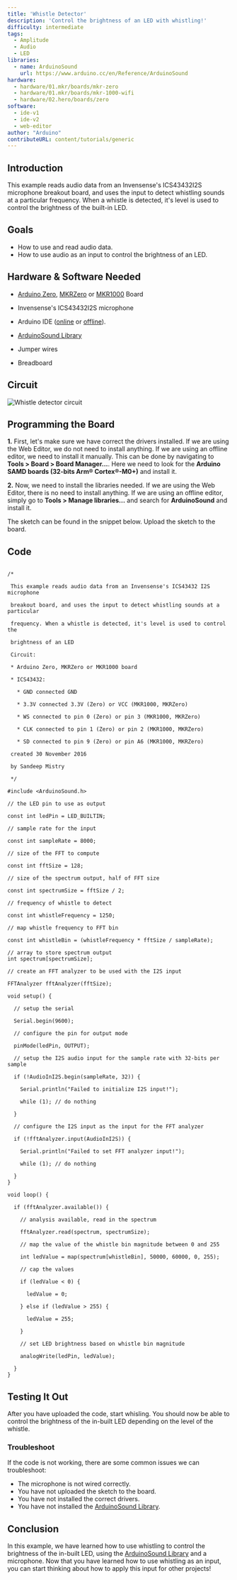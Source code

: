 ```yaml
---
title: 'Whistle Detector'
description: 'Control the brightness of an LED with whistling!'
difficulty: intermediate
tags: 
  - Amplitude
  - Audio 
  - LED
libraries:
  - name: ArduinoSound
    url: https://www.arduino.cc/en/Reference/ArduinoSound
hardware:
  - hardware/01.mkr/boards/mkr-zero
  - hardware/01.mkr/boards/mkr-1000-wifi
  - hardware/02.hero/boards/zero
software:
  - ide-v1
  - ide-v2
  - web-editor
author: "Arduino"
contributeURL: content/tutorials/generic
---
```


## Introduction
This example reads audio data from an Invensense's ICS43432I2S microphone breakout board, and uses the input to detect whistling sounds at a particular frequency. When a whistle is detected, it's level is used to control the  brightness of the built-in LED.

## Goals

- How to use and read audio data.
- How to use audio as an input to control the brightness of an LED.

## Hardware & Software Needed

- [Arduino Zero](https://store.arduino.cc/arduino-zero), [MKRZero](https://store.arduino.cc/arduino-mkr-zero-i2s-bus-sd-for-sound-music-digital-audio-data?queryID=undefined)  or [MKR1000](/hardware/mkr-1000-wifi) Board

- Invensense's ICS43432I2S microphone
- Arduino IDE ([online](https://create.arduino.cc/) or [offline](https://www.arduino.cc/en/main/software)).
- [ArduinoSound Library](https://www.arduino.cc/en/Reference/ArduinoSound)
- Jumper wires
- Breadboard

## Circuit

![Whistle detector circuit](assets/I2SMIC.png)


## Programming the Board



**1.** First, let's make sure we have correct the drivers installed. If we are using the Web Editor, we do not need to install anything. If we are using an offline editor, we need to install it manually. This can be done by navigating to **Tools > Board > Board Manager...**. Here we need to look for the **Arduino SAMD boards (32-bits Arm® Cortex®-M0+)** and install it. 

**2.** Now, we need to install the libraries needed. If we are using the Web Editor, there is no need to install anything. If we are using an offline editor, simply go to **Tools > Manage libraries...** and search for **ArduinoSound** and install it.


The sketch can be found in the snippet below. Upload the sketch to the board.



## Code

```arduino

/*

 This example reads audio data from an Invensense's ICS43432 I2S microphone

 breakout board, and uses the input to detect whistling sounds at a particular

 frequency. When a whistle is detected, it's level is used to control the

 brightness of an LED

 Circuit:

 * Arduino Zero, MKRZero or MKR1000 board

 * ICS43432:

   * GND connected GND

   * 3.3V connected 3.3V (Zero) or VCC (MKR1000, MKRZero)

   * WS connected to pin 0 (Zero) or pin 3 (MKR1000, MKRZero)

   * CLK connected to pin 1 (Zero) or pin 2 (MKR1000, MKRZero)

   * SD connected to pin 9 (Zero) or pin A6 (MKR1000, MKRZero)

 created 30 November 2016

 by Sandeep Mistry

 */

#include <ArduinoSound.h>

// the LED pin to use as output

const int ledPin = LED_BUILTIN;

// sample rate for the input

const int sampleRate = 8000;

// size of the FFT to compute

const int fftSize = 128;

// size of the spectrum output, half of FFT size

const int spectrumSize = fftSize / 2;

// frequency of whistle to detect

const int whistleFrequency = 1250;

// map whistle frequency to FFT bin

const int whistleBin = (whistleFrequency * fftSize / sampleRate);

// array to store spectrum output
int spectrum[spectrumSize];

// create an FFT analyzer to be used with the I2S input

FFTAnalyzer fftAnalyzer(fftSize);

void setup() {

  // setup the serial

  Serial.begin(9600);

  // configure the pin for output mode

  pinMode(ledPin, OUTPUT);

  // setup the I2S audio input for the sample rate with 32-bits per sample

  if (!AudioInI2S.begin(sampleRate, 32)) {

    Serial.println("Failed to initialize I2S input!");

    while (1); // do nothing

  }

  // configure the I2S input as the input for the FFT analyzer

  if (!fftAnalyzer.input(AudioInI2S)) {

    Serial.println("Failed to set FFT analyzer input!");

    while (1); // do nothing

  }
}

void loop() {

  if (fftAnalyzer.available()) {

    // analysis available, read in the spectrum

    fftAnalyzer.read(spectrum, spectrumSize);

    // map the value of the whistle bin magnitude between 0 and 255

    int ledValue = map(spectrum[whistleBin], 50000, 60000, 0, 255);

    // cap the values

    if (ledValue < 0) {

      ledValue = 0;

    } else if (ledValue > 255) {

      ledValue = 255;

    }

    // set LED brightness based on whistle bin magnitude

    analogWrite(ledPin, ledValue);

  }
}
```

## Testing It Out

After you have uploaded the code, start whisling. You should now be able to control the brightness of the in-built LED depending on the level of the whistle.

### Troubleshoot

If the code is not working, there are some common issues we can troubleshoot:

- The microphone is not wired correctly.
- You have not uploaded the sketch to the board.
- You have not installed the correct drivers.
- You have not installed the [ArduinoSound Library](https://www.arduino.cc/en/Reference/ArduinoSound).

## Conclusion

In this example, we have learned how to use whistling to control the brightness of the in-built LED, using the [ArduinoSound Library](https://www.arduino.cc/en/Reference/ArduinoSound) and a microphone. Now that you have learned how to use whistling as an input, you can start thinking about how to apply this input for other projects!